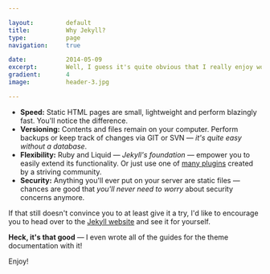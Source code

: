 ```yaml
---

layout:			default
title:  		Why Jekyll?
type:			page
navigation: 	true

date:   		2014-05-09
excerpt: 		Well, I guess it's quite obvious that I really enjoy working with Jekyll — <b>with good reasons</b> — so let me just briefly suggest some of the benefits of using a static site generator in favor of a heavy dynamic, database driven content management system.
gradient: 		4
image: 			header-3.jpg

---
```


- **Speed:** Static HTML pages are small, lightweight and perform blazingly fast. You'll notice the difference.
- **Versioning:** Contents and files remain on your computer. Perform backups or keep track of changes via GIT or SVN — *it's quite easy without a database*.
- **Flexibility:** Ruby and Liquid — *Jekyll's foundation* — empower you to easily extend its functionality. Or just use one of [many plugins](http://jekyllrb.com/docs/plugins/) created by a striving community.
- **Security:** Anything you'll ever put on your server are static files — chances are good that *you'll never need to worry* about security concerns anymore.

If that still doesn't convince you to at least give it a try, I'd like to encourage you to head over to the [Jekyll website](http://jekyllrb.com) and see it for yourself.

**Heck, it's that good** — I even wrote all of the guides for the theme documentation with it!

Enjoy!
